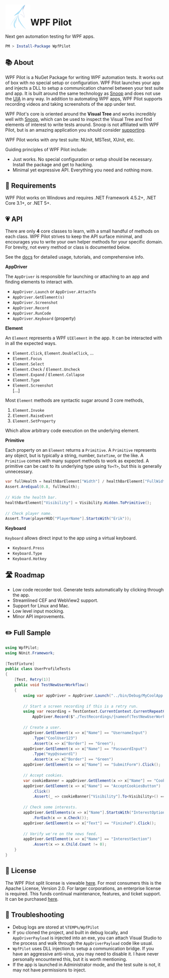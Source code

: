 <img align="left" width="80" height="80" src="logo.png" alt="WPF Pilot logo">

# WPF Pilot

Next gen automation testing for WPF apps.

```powershell
PM > Install-Package WpfPilot
```

## 📚 About

WPF Pilot is a NuGet Package for writing WPF automation tests. It works out of box with no special setup or configuration. WPF Pilot launches your app and injects a DLL to setup a communication channel between your test suite and app. It is built around the same technology as [Snoop](https://github.com/snoopwpf/snoopwpf) and does not use the <ins title="Microsoft UI Automation Framework">UIA</ins> in any way. In addition to automating WPF apps, WPF Pilot supports recording videos and taking screenshots of the app under test.

WPF Pilot's core is oriented around the **Visual Tree** and works incredibly well with [Snoop](https://github.com/snoopwpf/snoopwpf), which can be used to inspect the Visual Tree and find elements of interest to write tests around. Snoop is not affiliated with WPF Pilot, but is an amazing application you should consider [supporting](https://github.com/sponsors/batzen).

WPF Pilot works with _any_ test suite: NUnit, MSTest, XUnit, etc.

Guiding principles of WPF Pilot include:

- Just works. No special configuration or setup should be necessary. Install the package and get to hacking.
- Minimal yet expressive API. Everything you need and nothing more.

## 🔧 Requirements

WPF Pilot works on Windows and requires .NET Framework 4.5.2+, .NET Core 3.1+, or .NET 5+.

## 💗 API

There are only **4** core classes to learn, with a small handful of methods on each class. WPF Pilot strives to keep the API surface minimal, and encourages you to write your own helper methods for your specific domain. For brevity, not every method or class is documented below.

See the [docs](https://wpfpilot.dev/docs/tutorial) for detailed usage, tutorials, and comprehensive info.

**AppDriver**

The `AppDriver` is responsible for launching or attaching to an app and finding elements to interact with.

- `AppDriver.Launch` or `AppDriver.AttachTo`
- `AppDriver.GetElement(s)`
- `AppDriver.Screenshot`
- `AppDriver.Record`
- `AppDriver.RunCode`
- `AppDriver.Keyboard` (property)

**Element**

An `Element` represents a WPF `UIElement` in the app. It can be interacted with in all the expected ways.

- `Element.Click`, `Element.DoubleClick`, …
- `Element.Focus`
- `Element.Select`
- `Element.Check` / `Element.Uncheck`
- `Element.Expand` / `Element.Collapse`
- `Element.Type`
- `Element.Screenshot`  
[…]

Most `Element` methods are syntactic sugar around 3 core methods,

1. `Element.Invoke`
1. `Element.RaiseEvent`
1. `Element.SetProperty`

Which allow arbitrary code execution on the underlying element.

**Primitive**

Each property on an `Element` returns a `Primitive`. A `Primitive` represents any object, but is typically a string, number, `DateTime`, or the like. A `Primitive` comes with many support methods to work as expected. A primitive can be cast to its underlying type using `To<T>`, but this is generally unnecessary.

```csharp
var fullHealth = healthBarElement["Width"] / healthBarElement["FullWidth"];
Assert.AreEqual(0.8, fullHealth);

// Hide the health bar.
healthBarElement["Visibility"] = Visibility.Hidden.ToPrimitive();

// Check player name.
Assert.True(playerHUD["PlayerName"].StartsWith("Erik"));
```

**Keyboard**

`Keyboard` allows direct input to the app using a virtual keyboard.

- `Keyboard.Press`
- `Keyboard.Type`
- `Keyboard.Hotkey`

## 🛣️ Roadmap

- Low code recorder tool. Generate tests automatically by clicking through the app.
- Streamlined CEF and WebView2 support.
- Support for Linux and Mac.
- Low level input mocking.
- Minor API improvements.

## ✏️ Full Sample

```csharp
using WpfPilot;
using NUnit.Framework;

[TestFixture]
public class UserProfileTests
{
    [Test, Retry(1)]
    public void TestNewUserWorkflow()
    {
        using var appDriver = AppDriver.Launch("../bin/Debug/MyCoolApp.exe");

        // Start a screen recording if this is a retry run.
        using var recording = TestContext.CurrentContext.CurrentRepeatCount > 0 ?
            AppDriver.Record($"./TestRecordings/{nameof(TestNewUserWorkflow)}.mp4") : null;

        // Create a user.
        appDriver.GetElement(x => x["Name"] == "UsernameInput")
            .Type("CoolUser123")
            .Assert(x => x["Border"] == "Green");
        appDriver.GetElement(x => x["Name"] == "PasswordInput")
            .Type("myp@ssword1")
            .Assert(x => x["Border"] == "Green")
        appDriver.GetElement(x => x["Name"] == "SubmitForm").Click();

        // Accept cookies.
        var cookieBanner = appDriver.GetElement(x => x["Name"] == "CookieBanner");
        appDriver.GetElement(x => x["Name"] == "AcceptCookiesButton")
            .Click()
            .Assert(_ => cookieBanner["Visibility"].To<Visibility>() == Visibility.Hidden);

        // Check some interests.
        appDriver.GetElements(x => x["Name"].StartsWith("InterestOption"))
            .ForEach(x => x.Check());
        appDriver.GetElement(x => x["Text"] == "Finished").Click();

        // Verify we're on the news feed.
        appDriver.GetElement(x => x["Name"] == "InterestSection")
            .Assert(x => x.Child.Count != 0);
    }
}
```

## 📝 License

The WPF Pilot split license is viewable [here](LICENSE.txt). For most consumers this is the Apache License, Version 2.0. For larger corporations, an enterprise license is required. This funds continual maintenance, features, and ticket support. It can be purchased [here](https://wpfpilot.dev/pricing).

## 🧪 Troubleshooting

- Debug logs are stored at `%TEMP%/WpfPilot`
- If you cloned the project, and built in debug locally, and `AppDriverPayload` is injected into an exe, you can attach Visual Studio to the process and walk through the `AppDriverPayload` code like usual.
- `WpfPilot` uses DLL injection to setup a communication bridge. If you have an aggressive anti-virus, you may need to disable it. I have never personally encountered this, but it is worth mentioning.
- If the app is launched in Administrator mode, and the test suite is not, it may not have permissions to inject.